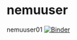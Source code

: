 # nemuuser
nemuuser01
[![Binder](https://mybinder.org/badge_logo.svg)](https://mybinder.org/v2/git/https%3A%2F%2Fgithub.com%2Fsekampung%2Fnemuuser.git/main)
